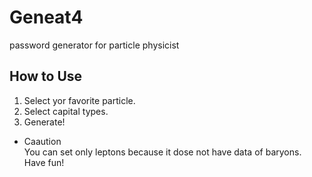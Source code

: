 # Geneat4
password generator for particle physicist

## How to Use
1. Select yor favorite particle.
2. Select capital types.
3. Generate!

- Caaution  
You can set only leptons because it dose not have data of baryons.
Have fun!

